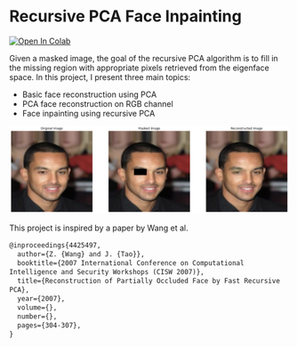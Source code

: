 # Recursive PCA Face Inpainting

[![Open In Colab](https://colab.research.google.com/assets/colab-badge.svg)](https://colab.research.google.com/github/abeytheo/tinkering-ml/blob/master/computer_vision/recursive_pca_face_inpainting/recursive_pca_face_inpainting.ipynb)

Given a masked image, the goal of the recursive PCA algorithm is to fill in the missing region with appropriate pixels retrieved from the eigenface space. In this project, I present three main topics:

- Basic face reconstruction using PCA
- PCA face reconstruction on RGB channel
- Face inpainting using recursive PCA

![recursive pca face inpaintiing](asset/recpca.png)

This project is inspired by a paper by Wang et al.

    @inproceedings{4425497,
      author={Z. {Wang} and J. {Tao}},
      booktitle={2007 International Conference on Computational Intelligence and Security Workshops (CISW 2007)}, 
      title={Reconstruction of Partially Occluded Face by Fast Recursive PCA}, 
      year={2007},
      volume={},
      number={},
      pages={304-307},
    }